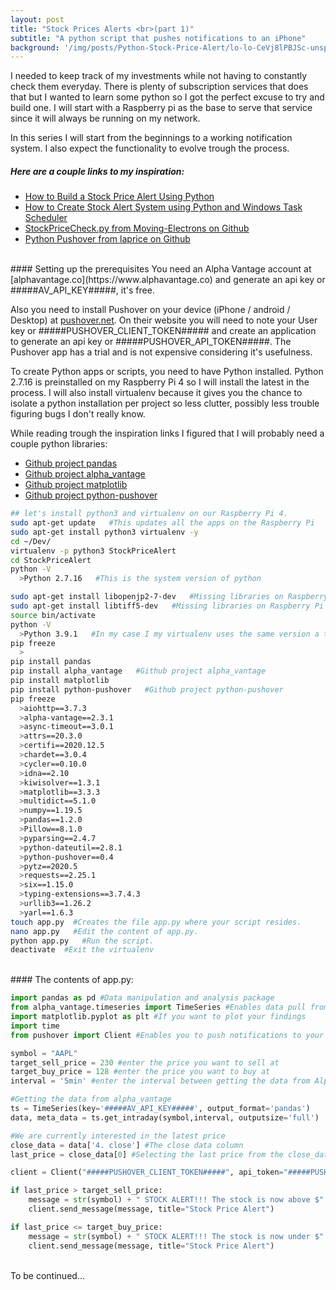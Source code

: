 ```yaml
---
layout: post
title: "Stock Prices Alerts <br>(part 1)"
subtitle: "A python script that pushes notifications to an iPhone"
background: '/img/posts/Python-Stock-Price-Alert/lo-lo-CeVj8lPBJSc-unsplash.jpg'
---
```


I needed to keep track of my investments while not having to constantly check them everyday. There is plenty of subscription services that does that but I wanted to learn some python so I got the perfect excuse to try and build one. I will start with a Raspberry pi as the base to serve that service since it will always be running on my network.

In this series I will start from the beginnings to a working notification system. I also expect the functionality to evolve trough the process.

##### Here are a couple links to my inspiration:

* [How to Build a Stock Price Alert Using Python](https://medium.com/illumination/how-to-build-a-stock-price-alert-using-python-d7d61ec12f2)
* [How to Create Stock Alert System using Python and Windows Task Scheduler](https://medium.com/quantjam/how-to-create-stock-alert-system-using-python-and-windows-task-scheduler-5e909c24af27)
* [StockPriceCheck.py from Moving-Electrons on Github](https://gist.github.com/Moving-Electrons/8387168)
* [Python Pushover from laprice on Github](https://github.com/laprice/pushover)

<br/>
#### Setting up the prerequisites
You need an Alpha Vantage account at [alphavantage.co](https://www.alphavantage.co) and generate an api key or #####AV_API_KEY#####, it's free.

Also you need to install Pushover on your device (iPhone / android / Desktop) at [pushover.net](https://pushover.net). On their website you will need to note your User key or #####PUSHOVER_CLIENT_TOKEN##### and create an application to generate an api key or #####PUSHOVER_API_TOKEN#####. The Pushover app has a trial and is not expensive considering it's usefulness.

To create Python apps or scripts, you need to have Python installed. Python 2.7.16 is preinstalled on my Raspberry Pi 4 so I will install the latest in the process. I will also install virtualenv because it gives you the chance to isolate a python installation per project so less clutter, possibly less trouble figuring bugs I don't really know.

While reading trough the inspiration links I figured that I will probably need a couple python libraries:

* [Github project pandas](https://github.com/pandas-dev/pandas)
* [Github project alpha_vantage](https://github.com/RomelTorres/alpha_vantage)
* [Github project matplotlib](https://github.com/matplotlib/matplotlib)
* [Github project python-pushover](https://github.com/Thibauth/python-pushover)


```bash
## let's install python3 and virtualenv on our Raspberry Pi 4.
sudo apt-get update   #This updates all the apps on the Raspberry Pi
sudo apt-get install python3 virtualenv -y
cd ~/Dev/
virtualenv -p python3 StockPriceAlert
cd StockPriceAlert
python -V
  >Python 2.7.16   #This is the system version of python

sudo apt-get install libopenjp2-7-dev   #Missing libraries on Raspberry Pi
sudo apt-get install libtiff5-dev   #Missing libraries on Raspberry Pi
source bin/activate
python -V
  >Python 3.9.1   #In my case I my virtualenv uses the same version a the system one. It could easily be different.
pip freeze
  >
pip install pandas
pip install alpha_vantage   #Github project alpha_vantage
pip install matplotlib
pip install python-pushover   #Github project python-pushover
pip freeze
  >aiohttp==3.7.3
  >alpha-vantage==2.3.1
  >async-timeout==3.0.1
  >attrs==20.3.0
  >certifi==2020.12.5
  >chardet==3.0.4
  >cycler==0.10.0
  >idna==2.10
  >kiwisolver==1.3.1
  >matplotlib==3.3.3
  >multidict==5.1.0
  >numpy==1.19.5
  >pandas==1.2.0
  >Pillow==8.1.0
  >pyparsing==2.4.7
  >python-dateutil==2.8.1
  >python-pushover==0.4
  >pytz==2020.5
  >requests==2.25.1
  >six==1.15.0
  >typing-extensions==3.7.4.3
  >urllib3==1.26.2
  >yarl==1.6.3
touch app.py  #Creates the file app.py where your script resides.
nano app.py   #Edit the content of app.py.
python app.py   #Run the script.
deactivate  #Exit the virtualenv
```

<br/>
#### The contents of app.py:

```Python
import pandas as pd #Data manipulation and analysis package
from alpha_vantage.timeseries import TimeSeries #Enables data pull from Alpha Vantage
import matplotlib.pyplot as plt #If you want to plot your findings
import time
from pushover import Client #Enables you to push notifications to your phone

symbol = "AAPL"
target_sell_price = 230 #enter the price you want to sell at
target_buy_price = 128 #enter the price you want to buy at
interval = '5min' #enter the interval between getting the data from Alpha Vantage

#Getting the data from alpha_vantage
ts = TimeSeries(key='#####AV_API_KEY#####', output_format='pandas')
data, meta_data = ts.get_intraday(symbol,interval, outputsize='full')

#We are currently interested in the latest price
close_data = data['4. close'] #The close data column
last_price = close_data[0] #Selecting the last price from the close_data column

client = Client("#####PUSHOVER_CLIENT_TOKEN#####", api_token="#####PUSHOVER_API_TOKEN#####")#auth with pushover

if last_price > target_sell_price:
    message = str(symbol) + " STOCK ALERT!!! The stock is now above $" + format(target_sell_price, '.2f') + " it's at $" + format(last_price, '.2f')#The message you want to send
    client.send_message(message, title="Stock Price Alert")

if last_price <= target_buy_price:
    message = str(symbol) + " STOCK ALERT!!! The stock is now under $" + format(target_buy_price, '.2f') + " it's at $" + format(last_price, '.2f')#The message you want to send
    client.send_message(message, title="Stock Price Alert")

```

<br/>
To be continued...
